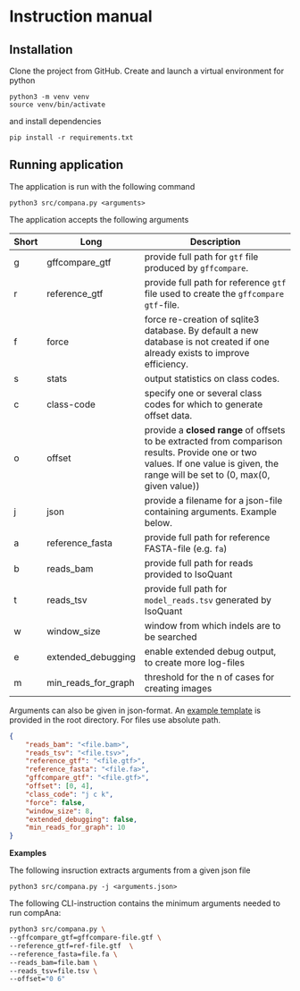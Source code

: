 # Instruction manual

## Installation
Clone the project from GitHub. Create and launch a virtual environment for python 

```
python3 -m venv venv
source venv/bin/activate
```

and install dependencies
```
pip install -r requirements.txt
```

## Running application

The application is run with the following command
```
python3 src/compana.py <arguments>
```

The application accepts the following arguments

| Short | Long | Description |
| --- | --- | --- |
| g | gffcompare_gtf | provide full path for `gtf` file produced by `gffcompare`. |
| r | reference_gtf | provide full path for reference `gtf` file used to create the `gffcompare` `gtf`-file. |
| f | force | force re-creation of sqlite3 database. By default a new database is not created if one already exists to improve efficiency. |
| s | stats | output statistics on class codes. | 
| c | class-code | specify one or several class codes for which to generate offset data. | 
| o | offset | provide a **closed range** of offsets to be extracted from comparison results. Provide one or two values. If one value is given, the range will be set to (0, max(0, given value)) |
| j | json | provide a filename for a json-file containing arguments. Example below. |
| a | reference_fasta | provide full path for reference FASTA-file (e.g. `fa`) |
| b | reads_bam | provide full path for reads provided to IsoQuant |
| t | reads_tsv | provide full path for `model_reads.tsv` generated by IsoQuant |
| w | window_size | window from which indels are to be searched |
| e | extended_debugging | enable extended debug output, to create more log-files | 
| m | min_reads_for_graph |threshold for the n of cases for creating images |


Arguments can also be given in json-format. An [example template](../arguments_template.json) is provided in the root directory. For files use absolute path.
```json
{
    "reads_bam": "<file.bam>",
    "reads_tsv": "<file.tsv>",
    "reference_gtf": "<file.gtf>",
    "reference_fasta": "<file.fa>",
    "gffcompare_gtf": "<file.gtf>",
    "offset": [0, 4],
    "class_code": "j c k",
    "force": false,
    "window_size": 8,
    "extended_debugging": false,
    "min_reads_for_graph": 10
}
```

**Examples**

The following insruction extracts arguments from a given json file
```
python3 src/compana.py -j <arguments.json>
```

The following CLI-instruction contains the minimum arguments needed to run compAna:
```bash
python3 src/compana.py \
--gffcompare_gtf=gffcompare-file.gtf \
--reference_gtf=ref-file.gtf  \
--reference_fasta=file.fa \
--reads_bam=file.bam \
--reads_tsv=file.tsv \
--offset="0 6"
```

